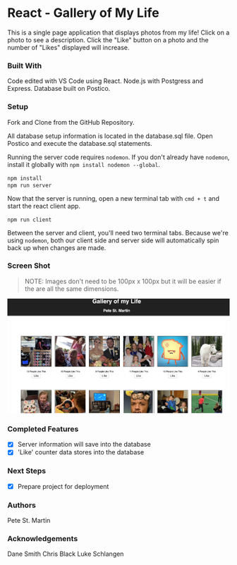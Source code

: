 # React - Gallery of My Life

This is a single page application that displays photos from my life!  Click on a photo to see a description.  Click the "Like" button on a photo and the number of "Likes" displayed will increase.

### Built With

Code edited with VS Code using React.
Node.js with Postgress and Express.
Database built on Postico.

### Setup

Fork and Clone from the GitHub Repository.  

All database setup information is located in the database.sql file. Open Postico and execute the database.sql statements.   

Running the server code requires `nodemon`. If you don't already have `nodemon`, install it globally with `npm install nodemon --global`.

```
npm install
npm run server
```

Now that the server is running, open a new terminal tab with `cmd + t` and start the react client app.

```
npm run client
```

Between the server and client, you'll need two terminal tabs. Because we're using `nodemon`, both our client side and server side will automatically spin back up when changes are made.



### Screen Shot

> NOTE: Images don't need to be 100px x 100px but it will be easier if the are all the same dimensions.

![screenshot](wireframes/ScreenShot2019-05-05at11.05.06PM.png)

### Completed Features
- [x] Server information will save into the database
- [x] 'Like' counter data stores into the database

### Next Steps
- [x] Prepare project for deployment

### Authors
Pete St. Martin

### Acknowledgements
Dane Smith
Chris Black
Luke Schlangen